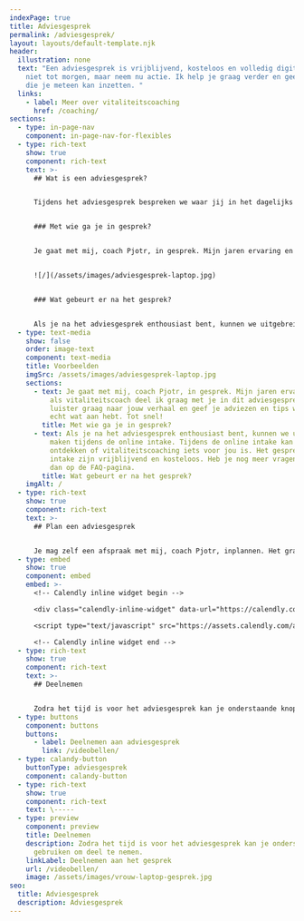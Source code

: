 ```yaml
---
indexPage: true
title: Adviesgesprek
permalink: /adviesgesprek/
layout: layouts/default-template.njk
header:
  illustration: none
  text: "Een adviesgesprek is vrijblijvend, kosteloos en volledig digitaal. Wacht
    niet tot morgen, maar neem nu actie. Ik help je graag verder en geef je tips
    die je meteen kan inzetten. "
  links:
    - label: Meer over vitaliteitscoaching
      href: /coaching/
sections:
  - type: in-page-nav
    component: in-page-nav-for-flexibles
  - type: rich-text
    show: true
    component: rich-text
    text: >-
      ## Wat is een adviesgesprek?


      Tijdens het adviesgesprek bespreken we waar jij in het dagelijks leven tegenaan loopt en hoe je daar beter mee om kan gaan. Je eindigt het gesprek zonder verplichtingen en mét de eerste tips die je direct toe kan passen.


      ### Met wie ga je in gesprek?


      Je gaat met mij, coach Pjotr, in gesprek. Mijn jaren ervaring en kennis als vitaliteitscoach deel ik graag met je in dit adviesgesprek. Ik luister graag naar jouw verhaal en geef je adviezen en tips waar je echt wat aan hebt. Tot snel!


      ![/](/assets/images/adviesgesprek-laptop.jpg)


      ### Wat gebeurt er na het gesprek?


      Als je na het adviesgesprek enthousiast bent, kunnen we uitgebreid kennis maken tijdens de online intake. Tijdens de online intake kan je ontdekken of vitaliteitscoaching iets voor jou is. Het gesprek en de intake zijn vrijblijvend en kosteloos. Heb je nog meer vragen? Kijk dan op de [FAQ-pagina](https://phantus.com/faq/).
  - type: text-media
    show: false
    order: image-text
    component: text-media
    title: Voorbeelden
    imgSrc: /assets/images/adviesgesprek-laptop.jpg
    sections:
      - text: Je gaat met mij, coach Pjotr, in gesprek. Mijn jaren ervaring en kennis
          als vitaliteitscoach deel ik graag met je in dit adviesgesprek. Ik
          luister graag naar jouw verhaal en geef je adviezen en tips waar je
          echt wat aan hebt. Tot snel!
        title: Met wie ga je in gesprek?
      - text: Als je na het adviesgesprek enthousiast bent, kunnen we uitgebreid kennis
          maken tijdens de online intake. Tijdens de online intake kan je
          ontdekken of vitaliteitscoaching iets voor jou is. Het gesprek en de
          intake zijn vrijblijvend en kosteloos. Heb je nog meer vragen? Kijk
          dan op de FAQ-pagina.
        title: Wat gebeurt er na het gesprek?
    imgAlt: /
  - type: rich-text
    show: true
    component: rich-text
    text: >-
      ## Plan een adviesgesprek


      Je mag zelf een afspraak met mij, coach Pjotr, inplannen. Het gratis adviesgesprek duurt een half uur en zal plaatsvinden via een videobelgesprek.
  - type: embed
    show: true
    component: embed
    embed: >-
      <!-- Calendly inline widget begin -->

      <div class="calendly-inline-widget" data-url="https://calendly.com/pjotr-peulen/gratis-adviesgesprek?hide_gdpr_banner=1&primary_color=eb5c36" style="min-width:320px;height:630px;"></div>

      <script type="text/javascript" src="https://assets.calendly.com/assets/external/widget.js" async></script>

      <!-- Calendly inline widget end -->
  - type: rich-text
    show: true
    component: rich-text
    text: >-
      ## Deelnemen


      Zodra het tijd is voor het adviesgesprek kan je onderstaande knop gebruiken om deel te nemen.
  - type: buttons
    component: buttons
    buttons:
      - label: Deelnemen aan adviesgesprek
        link: /videobellen/
  - type: calandy-button
    buttonType: adviesgesprek
    component: calandy-button
  - type: rich-text
    show: true
    component: rich-text
    text: \-----
  - type: preview
    component: preview
    title: Deelnemen
    description: Zodra het tijd is voor het adviesgesprek kan je onderstaande knop
      gebruiken om deel te nemen.
    linkLabel: Deelnemen aan het gesprek
    url: /videobellen/
    image: /assets/images/vrouw-laptop-gesprek.jpg
seo:
  title: Adviesgesprek
  description: Adviesgesprek
---
```


